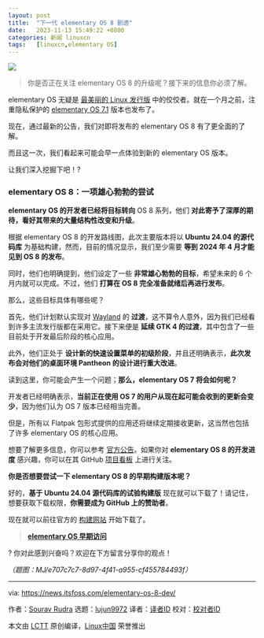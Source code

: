 ```yaml
---
layout: post
title:	"下一代 elementary OS 8 剧透"
date:	2023-11-13 15:49:22 +0800 
categories:	新闻 linuxcn 
tags:	[linuxcn,elementary OS]
---
```



![](/Asserts/Images//attachment/album/202311/13/154850fxab1f5lwnj5qwz5.png)



> 
> 你是否正在关注 elementary OS 8 的升级呢？接下来的信息你必须了解。
> 
> 
> 


elementary OS 无疑是 [最美丽的 Linux 发行版](https://itsfoss.com/beautiful-linux-distributions/) 中的佼佼者。就在一个月之前，注重隐私保护的 [elementary OS 7.1](https://news.itsfoss.com/elementary-os-7-1/) 版本也发布了。


现在，通过最新的公告，我们对即将发布的 elementary OS 8 有了更全面的了解。


而且这一次，我们看起来可能会早一点体验到新的 elementary OS 版本。


让我们深入挖掘下吧！?


### elementary OS 8：一项雄心勃勃的尝试


**elementary OS 的开发者已经将目标转向** OS 8 系列，他们 **对此寄予了深厚的期待，看好其带来的大量结构性改变和升级**。


根据 elementary OS 8 的开发路线图，此次主要版本将以 **Ubuntu 24.04 的源代码库** 为基础构建，然而，目前的情况显示，我们至少需要 **等到 2024 年 4 月才能见到 OS 8 的发布**。


同时，他们也明确提到，他们设定了一些 **非常雄心勃勃的目标**，希望未来的 6 个月内就可以完成。不过，他们 **打算在 OS 8 完全准备就绪后再进行发布**。


那么，这些目标具体有哪些呢？


首先，他们计划默认实现对 [Wayland](https://wayland.freedesktop.org/) 的 **过渡**，这不算令人意外，因为我们已经看到许多主流发行版都在采用它。接下来便是 **延续 GTK 4 的过渡**，其中包含了一些目前处于开发最后阶段的核心应用。


此外，他们正处于 **设计新的快速设置菜单的初级阶段**，并且还明确表示，**此次发布会对他们的桌面环境 Pantheon 的设计进行重大改进**。


读到这里，你可能会产生一个问题；**那么，elementary OS 7 将会如何呢？**


开发者已经明确表示，**当前正在使用 OS 7 的用户从现在起可能会收到的更新会变少**，因为他们认为 OS 7 版本已经相当完善。


但是，所有以 Flatpak 包形式提供的应用还将继续定期接收更新，这当然也包括了许多 elementary OS 的核心应用。


想要了解更多信息，你可以参考 [官方公告](https://blog.elementary.io/lets-talk-os-8/)。如果你对 **elementary OS 8 的开发进度** 感兴趣，你可以在其 GitHub [项目看板](https://github.com/orgs/elementary/projects/128/views/1) 上进行关注。


**你是否想要尝试一下 elementary OS 8 的早期构建版本呢？**


好的，**基于 Ubuntu 24.04 源代码库的试验构建版** 现在就可以下载了！请记住，想要获取下载权限，**你需要成为 GitHub 上的赞助者**。


现在就可以前往官方的 [构建网站](https://builds.elementary.io/) 开始下载了。



> 
> **[elementary OS 早期访问](https://builds.elementary.io/)**
> 
> 
> 


? 你对此感到兴奋吗？欢迎在下方留言分享你的观点！


*（题图：MJ/e707c7c7-8d97-4f41-a955-cf455784493f）*




---


via: <https://news.itsfoss.com/elementary-os-8-dev/>


作者：[Sourav Rudra](https://news.itsfoss.com/author/sourav/) 选题：[lujun9972](https://github.com/lujun9972) 译者：[译者ID](https://github.com/%E8%AF%91%E8%80%85ID) 校对：[校对者ID](https://github.com/%E6%A0%A1%E5%AF%B9%E8%80%85ID)


本文由 [LCTT](https://github.com/LCTT/TranslateProject) 原创编译，[Linux中国](https://linux.cn/) 荣誉推出
